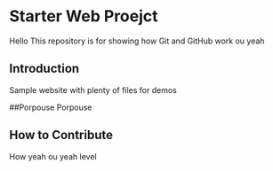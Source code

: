 # Starter Web Proejct
Hello
This repository is for showing how Git and GitHub work
ou yeah
## Introduction
Sample website with plenty of files for demos

##Porpouse
Porpouse
## How to Contribute
How yeah ou yeah level